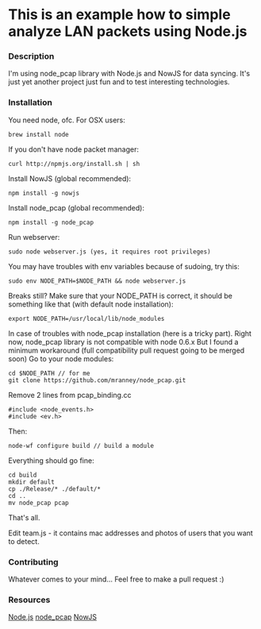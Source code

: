 This is an example how to simple analyze LAN packets using Node.js
===

### Description

I'm using node_pcap library with Node.js and NowJS for data syncing.
It's just yet another project just fun and to test interesting technologies.

### Installation
You need node, ofc. 
For OSX users:

	brew install node

If you don't have node packet manager:

	curl http://npmjs.org/install.sh | sh

Install NowJS (global recommended):

	npm install -g nowjs
Install node_pcap (global recommended):

	npm install -g node_pcap

Run webserver:

    sudo node webserver.js (yes, it requires root privileges)

You may have troubles with env variables because of sudoing, try this:

	sudo env NODE_PATH=$NODE_PATH && node webserver.js

Breaks still? Make sure that your NODE_PATH is correct, it should be something like that (with default node installation):

	export NODE_PATH=/usr/local/lib/node_modules

In case of troubles with node_pcap installation (here is a tricky part). Right now, node_pcap library is not compatible with node 0.6.x
But I found a minimum workaround (full compatibility pull request going to be merged soon)
Go to your node modules:

	cd $NODE_PATH // for me
	git clone https://github.com/mranney/node_pcap.git

Remove 2 lines from pcap_binding.cc

	#include <node_events.h>
	#include <ev.h>

Then:

	node-wf configure build // build a module

Everything should go fine:

	cd build
	mkdir default
	cp ./Release/* ./default/*
	cd ..
	mv node_pcap pcap

That's all.

Edit team.js - it contains mac addresses and photos of users that you want to detect.

### Contributing

Whatever comes to your mind... Feel free to make a pull request :)

### Resources
[Node.js](http://nodejs.org/)
[node_pcap](https://github.com/mranney/node_pcap)
[NowJS](http://nowjs.com/)

